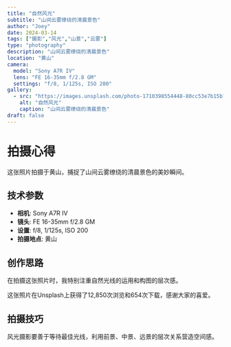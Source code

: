 ```yaml
---
title: "自然风光"
subtitle: "山间云雾缭绕的清晨景色"
author: "Joey"
date: 2024-03-14
tags: ["摄影","风光","山景","云雾"]
type: "photography"
description: "山间云雾缭绕的清晨景色"
location: "黄山"
camera:
  model: "Sony A7R IV"
  lens: "FE 16-35mm f/2.8 GM"
  settings: "f/8, 1/125s, ISO 200"
gallery:
  - src: "https://images.unsplash.com/photo-1710398554448-80cc53e7b15b?ixlib=rb-4.1.0&auto=format&fit=crop&w=1200&q=80"
    alt: "自然风光"
    caption: "山间云雾缭绕的清晨景色"
draft: false
---
```


# 拍摄心得

这张照片拍摄于黄山，捕捉了山间云雾缭绕的清晨景色的美妙瞬间。

## 技术参数

- **相机**: Sony A7R IV
- **镜头**: FE 16-35mm f/2.8 GM
- **设置**: f/8, 1/125s, ISO 200
- **拍摄地点**: 黄山

## 创作思路

在拍摄这张照片时，我特别注重自然光线的运用和构图的层次感。

这张照片在Unsplash上获得了12,850次浏览和654次下载，感谢大家的喜爱。

## 拍摄技巧

风光摄影要善于等待最佳光线，利用前景、中景、远景的层次关系营造空间感。
